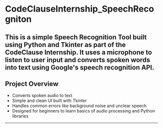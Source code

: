 # CodeClauseInternship_SpeechRecogniton
This is a simple **Speech Recognition Tool** built using Python and Tkinter as part of the **CodeClause Internship**. It uses a microphone to listen to user input and converts spoken words into text using Google's speech recognition API.
--

## Project Overview

- Converts spoken audio to text
- Simple and clean UI built with Tkinter
- Handles common errors like background noise and unclear speech
- Designed for beginners to learn basics of audio processing and Python libraries

---
